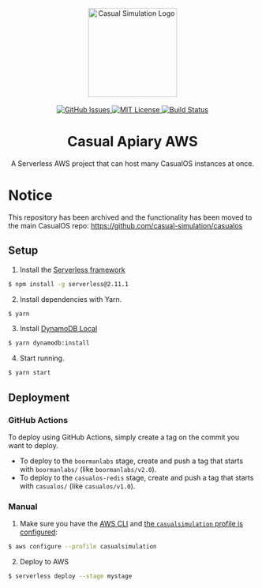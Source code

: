 <div align="center">
    <img alt="Casual Simulation Logo" src="./.github/images/casual-sim-logo.gif" width="180"/>
    <br/>
    <br/>
    <a href="https://github.com/casual-simulation/casual-apiary-aws/issues">
        <img alt="GitHub Issues" src="https://img.shields.io/github/issues/casual-simulation/casual-apiary-aws.svg">
    </a>
    <a href="https://github.com/casual-simulation/casual-apiary-aws/blob/develop/LICENSE.txt">
        <img alt="MIT License" src="https://img.shields.io/github/license/casual-simulation/casual-apiary-aws.svg">
    </a>
    <a href="https://actions-badge.atrox.dev/casual-simulation/casual-apiary-aws/goto?ref=main">
        <img alt="Build Status" src="https://img.shields.io/endpoint.svg?url=https%3A%2F%2Factions-badge.atrox.dev%2Fcasual-simulation%2Fcasual-apiary-aws%2Fbadge%3Fref%3Dmain&style=flat" />
    </a>
    <h1>Casual Apiary AWS</h1>
    <p>
        A Serverless AWS project that can host many CasualOS instances at once.
    </p>
</div>

# Notice

This repository has been archived and the functionality has been moved to the main CasualOS repo: https://github.com/casual-simulation/casualos

## Setup

1. Install the [Serverless framework](https://www.serverless.com/framework/docs/getting-started/)

```bash
$ npm install -g serverless@2.11.1
```

2. Install dependencies with Yarn.

```bash
$ yarn
```

3. Install [DynamoDB Local](https://docs.aws.amazon.com/amazondynamodb/latest/developerguide/DynamoDBLocal.html)

```bash
$ yarn dynamodb:install
```

4. Start running.

```bash
$ yarn start
```

## Deployment

### GitHub Actions

To deploy using GitHub Actions, simply create a tag on the commit you want to deploy.

-   To deploy to the `boormanlabs` stage, create and push a tag that starts with `boormanlabs/` (like `boormanlabs/v2.0`).
-   To deploy to the `casualos-redis` stage, create and push a tag that starts with `casualos/` (like `casualos/v1.0`).

### Manual

1. Make sure you have the [AWS CLI](https://aws.amazon.com/cli/) and [the `casualsimulation` profile is configured](https://docs.aws.amazon.com/cli/latest/userguide/cli-configure-quickstart.html#cli-configure-quickstart-profiles):

```bash
$ aws configure --profile casualsimulation
```

2. Deploy to AWS

```bash
$ serverless deploy --stage mystage
```

